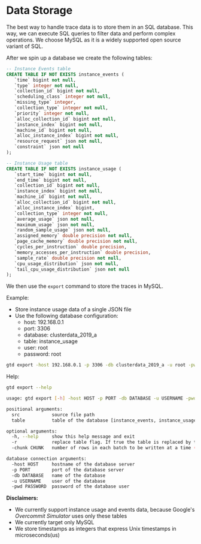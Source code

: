 # Data Storage

The best way to handle trace data is to store them in an SQL database. This way,
we can execute SQL queries to filter data and perform complex operations. We choose
MySQL as it is a widely supported open source variant of SQL.

After we spin up a database we create the following tables:

```sql
-- Instance Events table
CREATE TABLE IF NOT EXISTS instance_events (
   `time` bigint not null,
   `type` integer not null,
   `collection_id` bigint not null,
   `scheduling_class` integer not null,
   `missing_type` integer,
   `collection_type` integer not null,
   `priority` integer not null,
   `alloc_collection_id` bigint not null,
   `instance_index` bigint not null,
   `machine_id` bigint not null,
   `alloc_instance_index` bigint not null,
   `resource_request` json not null,
   `constraint` json not null
);
```

```sql
-- Instance Usage table
CREATE TABLE IF NOT EXISTS instance_usage (
   `start_time` bigint not null,
   `end_time` bigint not null,
   `collection_id` bigint not null,
   `instance_index` bigint not null,
   `machine_id` bigint not null,
   `alloc_collection_id` bigint not null,
   `alloc_instance_index` bigint,
   `collection_type` integer not null,
   `average_usage` json not null,
   `maximum_usage` json not null,
   `random_sample_usage` json not null,
   `assigned_memory` double precision not null,
   `page_cache_memory` double precision not null,
   `cycles_per_instruction` double precision,
   `memory_accesses_per_instruction` double precision,
   `sample_rate` double precision not null,
   `cpu_usage_distribution` json not null,
   `tail_cpu_usage_distribution` json not null
);
```

We then use the `export` command to store the traces in MySQL.

Example:

* Store instance usage data of a single JSON file
* Use the following database configuration:
    * host: 192.168.0.1
    * port: 3306
    * database: clusterdata_2019_a
    * table: instance_usage
    * user: root
    * password: root

```sh
gtd export -host 192.168.0.1 -p 3306 -db clusterdata_2019_a -u root -pwd root instance_usage-000000000000.json instance_usage
```

Help:

```sh
gtd export --help
```

```sh
usage: gtd export [-h] -host HOST -p PORT -db DATABASE -u USERNAME -pwd PASSWORD [-r] [-chunk CHUNK] src table

positional arguments:
  src            source file path
  table          table of the database [instance_events, instance_usage]

optional arguments:
  -h, --help     show this help message and exit
  -r             replace table flag. If true the table is replaced by the new data, if false the new data is appended
  -chunk CHUNK   number of rows in each batch to be written at a time (default: 200000)

database connection arguments:
  -host HOST     hostname of the database server
  -p PORT        port of the database server
  -db DATABASE   name of the database
  -u USERNAME    user of the database
  -pwd PASSWORD  password of the database user
```

**Disclaimers:**

* We currently support instance usage and events data, because Google's *Overcommit
  Simulator* uses only these tables
* We currently target only MySQL
* We store timestamps as integers that express Unix timestamps in microseconds(us)
